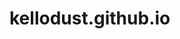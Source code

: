 # kellodust.github.io
<!DOCTYPE html>
<html lang="en-US">
<head>
   <meta charset="utf-8">
  <title>Kellodust Github>
  </head>
  <body>
    <a href="https://kellodust.github.io/cit_230/">My CIT 230 Assignment Portal</a>
  </body>
</html>
